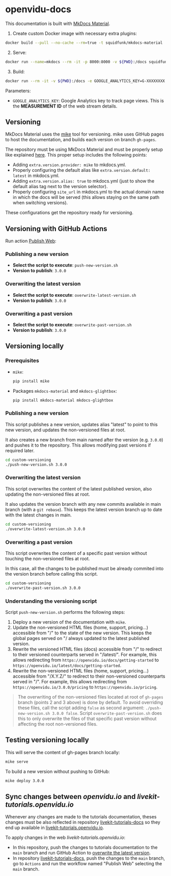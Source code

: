 # openvidu-docs

This documentation is built with [MkDocs Material](https://squidfunk.github.io/mkdocs-material/).

1. Create custom Docker image with necessary extra plugins:

```bash
docker build --pull --no-cache --rm=true -t squidfunk/mkdocs-material .
```

2. Serve:

```bash
docker run --name=mkdocs --rm -it -p 8000:8000 -v ${PWD}:/docs squidfunk/mkdocs-material
```

3. Build:

```bash
docker run --rm -it -v ${PWD}:/docs -e GOOGLE_ANALYTICS_KEY=G-XXXXXXXX squidfunk/mkdocs-material build
```

Parameters:

-   `GOOGLE_ANALYTICS_KEY`: Google Analytics key to track page views. This is the **MEASUREMENT ID** of the web stream details.

## Versioning

MkDocs Material uses the [mike](https://github.com/jimporter/mike) tool for versioning. mike uses GitHub pages to host the documentation, and builds each version on branch `gh-pages`.

The repository must be using MkDocs Material and must be properly setup like explained [here](https://squidfunk.github.io/mkdocs-material/setup/setting-up-versioning/). This proper setup includes the following points:

-   Adding `extra.version.provider: mike` to mkdocs.yml.
-   Properly configuring the default alias like `extra.version.default: latest` in mkdocs.yml.
-   Adding `extra.version.alias: true` to mkdocs.yml (just to show the default alias tag next to the version selector).
-   Properly configuring `site_url` in mkdocs.yml to the actual domain name in which the docs will be served (this allows staying on the same path when switching versions).

These configurations get the repository ready for versioning.

## Versioning with GitHub Actions

Run action [Publish Web](https://github.com/OpenVidu/livekit-tutorials-docs/actions/workflows/publish-web.yaml):

### Publishing a new version

- **Select the script to execute**: `push-new-version.sh`
- **Version to publish**: `3.0.0`

### Overwriting the latest version

- **Select the script to execute**: `overwrite-latest-version.sh`
- **Version to publish**: `3.0.0`

### Overwriting a past version

- **Select the script to execute**: `overwrite-past-version.sh`
- **Version to publish**: `3.0.0`

## Versioning locally

### Prerequisites

- `mike`:

    ```bash
    pip install mike
    ```

- Packages `mkdocs-material` and `mkdocs-glightbox`:

    ```bash
    pip install mkdocs-material mkdocs-glightbox
    ```

### Publishing a new version

This script publishes a new version, updates alias "latest" to point to this new version, and updates the non-versioned files at root.

It also creates a new branch from main named after the version (e.g. `3.0.0`) and pushes it to the repository. This allows modifying past versions if required later.

```bash
cd custom-versioning
./push-new-version.sh 3.0.0
```

### Overwriting the latest version

This script overwrites the content of the latest published version, also updating the non-versioned files at root.

It also updates the version branch with any new commits available in main branch (with a `git rebase`). This keeps the latest version branch up to date with the latest changes in main.

```bash
cd custom-versioning
./overwrite-latest-version.sh 3.0.0
```

### Overwriting a past version

This script overwrites the content of a specific past version without touching the non-versioned files at root.

In this case, all the changes to be published must be already commited into the version branch before calling this script.

```bash
cd custom-versioning
./overwrite-past-version.sh 3.0.0
```

### Understanding the versioning script

Script `push-new-version.sh` performs the following steps:

1. Deploy a new version of the documentation with `mike`.
2. Update the non-versioned HTML files (home, support, pricing...) accessible from "/" to the state of the new version. This keeps the global pages served on "/ always updated to the latest published version.
3. Rewrite the versioned HTML files (docs) accessible from "/" to redirect to their versioned counterparts served in "/latest/". For example, this allows redirecting from `https://openvidu.io/docs/getting-started` to `https://openvidu.io/latest/docs/getting-started`.
4. Rewrite the non-versioned HTML files (home, support, pricing...) accessible from "/X.Y.Z/" to redirect to their non-versioned counterparts served in "/". For example, this allows redirecting from `https://openvidu.io/3.0.0/pricing` to `https://openvidu.io/pricing`.

> The overwriting of the non-versioned files located at root of `gh-pages` branch (points 2 and 3 above) is done by default. To avoid overriding these files, call the script adding `false` as second argument: `./push-new-version.sh 3.0.0 false`. Script `overwrite-past-version.sh` does this to only overwrite the files of that specific past version without affecting the root non-versioned files.

## Testing versioning locally

This will serve the content of gh-pages branch locally:

```bash
mike serve
```

To build a new version without pushing to GitHub:

```bash
mike deploy 3.0.0
```

## Sync changes between _openvidu.io_ and _livekit-tutorials.openvidu.io_

Whenever any changes are made to the tutorials documentation, theses changes must be also reflected in repository [livekit-tutorials-docs](https://github.com/OpenVidu/livekit-tutorials-docs) so they end up available in [livekit-tutorials.openvidu.io](https://livekit-tutorials.openvidu.io/).

To apply changes in the web *livekit-tutorials.openvidu.io*:

- In this repository, push the changes to tutorials documentation to the `main` branch and run GitHub Action to [overwrite the latest version](#overwriting-the-latest-version).
- In repository [livekit-tutorials-docs](https://github.com/OpenVidu/livekit-tutorials-docs), push the changes to the `main` branch, go to `Actions` and run the workflow named "Publish Web" selecting the `main` branch.
